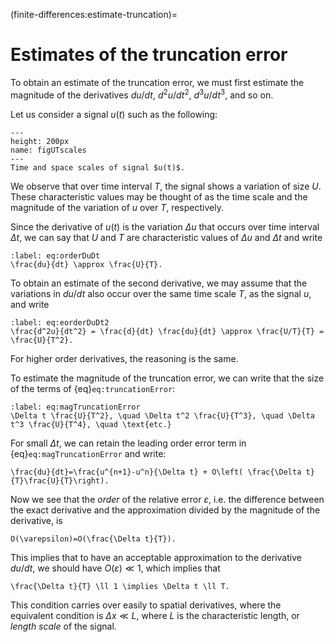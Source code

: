 (finite-differences:estimate-truncation)=
# Estimates of the truncation error

To obtain an estimate of the truncation error, we must first estimate the magnitude of the derivatives $du/dt$, $d^2u/dt^2$, $d^3u/dt^3$, and so on. 

Let us consider a signal $u(t)$ such as the following:

```{figure} UTscales.png
---
height: 200px
name: figUTscales
---
Time and space scales of signal $u(t)$.
```

We observe that over time interval $T$, the signal shows a variation of size $U$. These characteristic values may be thought of as the time scale and the magnitude of the variation of $u$ over $T$, respectively. 

Since the derivative of $u(t)$ is the variation $\Delta u$ that occurs over time interval $\Delta t$, we can say that $U$ and $T$ are characteristic values of $\Delta u$ and $\Delta t$ and write

```{math}
:label: eq:orderDuDt
\frac{du}{dt} \approx \frac{U}{T}.
```

To obtain an estimate of the second derivative, we may assume that the variations in $du/dt$ also occur over the same time scale $T$, as the signal $u$, and write

```{math}
:label: eq:eorderDuDt2
\frac{d^2u}{dt^2} = \frac{d}{dt} \frac{du}{dt} \approx \frac{U/T}{T} = \frac{U}{T^2}.
```

For higher order derivatives, the reasoning is the same. 

To estimate the magnitude of the truncation error, we can write that the size of the terms of {eq}`eq:truncationError`: 

```{math}
:label: eq:magTruncationError
\Delta t \frac{U}{T^2}, \quad \Delta t^2 \frac{U}{T^3}, \quad \Delta t^3 \frac{U}{T^4}, \quad \text{etc.}
```

For small $\Delta t$, we can retain the leading order error term in {eq}`eq:magTruncationError` and write:

```{math}
\frac{du}{dt}=\frac{u^{n+1}-u^n}{\Delta t} + O\left( \frac{\Delta t}{T}\frac{U}{T}\right).
```

Now we see that the *order* of the relative error $\varepsilon$, i.e. the difference between the exact derivative and the approximation divided by the magnitude of the derivative, is

```{math}
O(\varepsilon)=O(\frac{\Delta t}{T}).
``` 

This implies that to have an acceptable approximation to the derivative $du/dt$, we should have $O(\varepsilon)\ll 1$, which implies that

```{math}
\frac{\Delta t}{T} \ll 1 \implies \Delta t \ll T.
```

This condition carries over easily to spatial derivatives, where the equivalent condition is $\Delta x \ll L$, where $L$ is the characteristic length, or *length scale* of the signal. 
